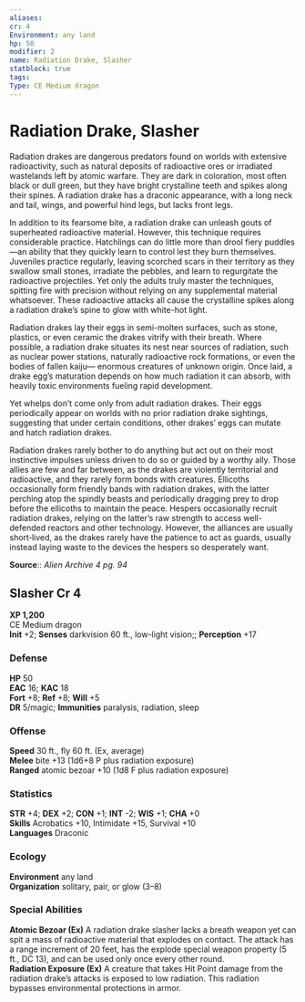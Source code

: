 ```yaml
---
aliases: 
cr: 4
Environment: any land  
hp: 50
modifier: 2
name: Radiation Drake, Slasher
statblock: true
tags: 
Type: CE Medium dragon  
---
```


# Radiation Drake, Slasher

Radiation drakes are dangerous predators found on worlds with extensive radioactivity, such as natural deposits of radioactive ores or irradiated wastelands left by atomic warfare. They are dark in coloration, most often black or dull green, but they have bright crystalline teeth and spikes along their spines. A radiation drake has a draconic appearance, with a long neck and tail, wings, and powerful hind legs, but lacks front legs.

In addition to its fearsome bite, a radiation drake can unleash gouts of superheated radioactive material. However, this technique requires considerable practice. Hatchlings can do little more than drool fiery puddles—an ability that they quickly learn to control lest they burn themselves. Juveniles practice regularly, leaving scorched scars in their territory as they swallow small stones, irradiate the pebbles, and learn to regurgitate the radioactive projectiles. Yet only the adults truly master the techniques, spitting fire with precision without relying on any supplemental material whatsoever. These radioactive attacks all cause the crystalline spikes along a radiation drake’s spine to glow with white-hot light.

Radiation drakes lay their eggs in semi-molten surfaces, such as stone, plastics, or even ceramic the drakes vitrify with their breath. Where possible, a radiation drake situates its nest near sources of radiation, such as nuclear power stations, naturally radioactive rock formations, or even the bodies of fallen kaiju— enormous creatures of unknown origin. Once laid, a drake egg’s maturation depends on how much radiation it can absorb, with heavily toxic environments fueling rapid development.

Yet whelps don’t come only from adult radiation drakes. Their eggs periodically appear on worlds with no prior radiation drake sightings, suggesting that under certain conditions, other drakes’ eggs can mutate and hatch radiation drakes.

Radiation drakes rarely bother to do anything but act out on their most instinctive impulses unless driven to do so or guided by a worthy ally. Those allies are few and far between, as the drakes are violently territorial and radioactive, and they rarely form bonds with creatures. Ellicoths occasionally form friendly bands with radiation drakes, with the latter perching atop the spindly beasts and periodically dragging prey to drop before the ellicoths to maintain the peace. Hespers occasionally recruit radiation drakes, relying on the latter’s raw strength to access well-defended reactors and other technology. However, the alliances are usually short‑lived, as the drakes rarely have the patience to act as guards, usually instead laying waste to the devices the hespers so desperately want.

**Source**:: _Alien Archive 4 pg. 94_

## Slasher Cr 4

**XP 1,200**  
CE Medium dragon  
**Init** +2; **Senses** darkvision 60 ft., low-light vision;; **Perception** +17  

### Defense

**HP** 50  
**EAC** 16; **KAC** 18  
**Fort** +8; **Ref** +8; **Will** +5  
**DR** 5/magic; **Immunities** paralysis, radiation, sleep  

### Offense

**Speed** 30 ft., fly 60 ft. (Ex, average)  
**Melee** bite +13 (1d6+8 P plus radiation exposure)  
**Ranged** atomic bezoar +10 (1d8 F plus radiation exposure)

### Statistics

**STR** +4; **DEX** +2; **CON** +1; **INT** -2; **WIS** +1; **CHA** +0  
**Skills** Acrobatics +10, Intimidate +15, Survival +10  
**Languages** Draconic

### Ecology

**Environment** any land  
**Organization** solitary, pair, or glow (3–8)

### Special Abilities

**Atomic Bezoar (Ex)** A radiation drake slasher lacks a breath weapon yet can spit a mass of radioactive material that explodes on contact. The attack has a range increment of 20 feet, has the explode special weapon property (5 ft., DC 13), and can be used only once every other round.  
**Radiation Exposure (Ex)** A creature that takes Hit Point damage from the radiation drake’s attacks is exposed to low radiation. This radiation bypasses environmental protections in armor.
